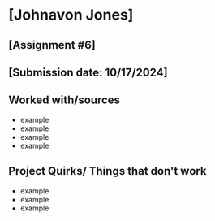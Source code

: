 # [Johnavon Jones]
## [Assignment #6]
## [Submission date: 10/17/2024]
## Worked with/sources 
* example
* example
* example
* example
## Project Quirks/ Things that don't work
* example
* example
* example

